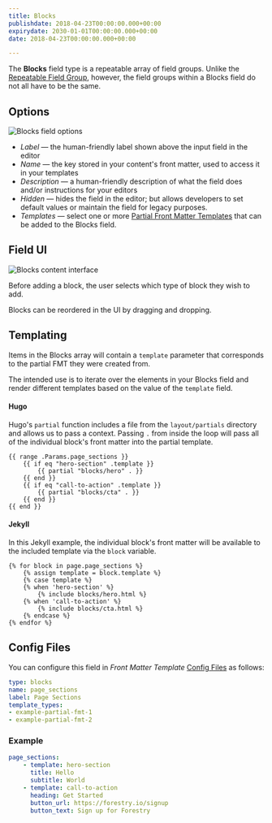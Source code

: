 ```yaml
---
title: Blocks
publishdate: 2018-04-23T00:00:00.000+00:00
expirydate: 2030-01-01T00:00:00.000+00:00
date: 2018-04-23T00:00:00.000+00:00

---
```

The **Blocks** field type is a repeatable array of field groups. Unlike the [Repeatable Field Group](/docs/settings/fields/repeatable-field-group), however, the field groups within a Blocks field do not all have to be the same.

## Options

![Blocks field options](/uploads/2019/10/blocks-field-ui.png)

* _Label_ — the human-friendly label shown above the input field in the editor
* _Name_ — the key stored in your content's front matter, used to access it in your templates
* _Description_ — a human-friendly description of what the field does and/or instructions for your editors
* _Hidden_ — hides the field in the editor; but allows developers to set default values or maintain the field for legacy purposes.
* _Templates_ — select one or more [Partial Front Matter Templates](/docs/settings/front-matter-templates/) that can be added to the Blocks field.

## Field UI

![Blocks content interface](/uploads/2019/10/blocks-content-ui.png)

Before adding a block, the user selects which type of block they wish to add.

Blocks can be reordered in the UI by dragging and dropping.

## Templating

Items in the Blocks array will contain a `template` parameter that corresponds to the partial FMT they were created from.

The intended use is to iterate over the elements in your Blocks field and render different templates based on the value of the `template` field.

#### Hugo

Hugo's `partial` function includes a file from the `layout/partials` directory and allows us to pass a context. Passing `.` from inside the loop will pass all of the individual block's front matter into the partial template.

    {{ range .Params.page_sections }}
        {{ if eq "hero-section" .template }}
            {{ partial "blocks/hero" . }}
        {{ end }}
        {{ if eq "call-to-action" .template }}
            {{ partial "blocks/cta" . }}
        {{ end }}
    {{ end }}

#### Jekyll

In this Jekyll example, the individual block's front matter will be available to the included template via the `block` variable.

    {% for block in page.page_sections %}
        {% assign template = block.template %}
        {% case template %}
        {% when 'hero-section' %}
            {% include blocks/hero.html %}
        {% when 'call-to-action' %}
            {% include blocks/cta.html %}
        {% endcase %}
    {% endfor %}

## Config Files

You can configure this field in _Front Matter Template_ [Config Files](/docs/settings/config-files/) as follows:

```yaml
type: blocks
name: page_sections
label: Page Sections
template_types:
- example-partial-fmt-1
- example-partial-fmt-2
```

### Example

```yaml
page_sections:
    - template: hero-section
      title: Hello
      subtitle: World
    - template: call-to-action
      heading: Get Started
      button_url: https://forestry.io/signup
      button_text: Sign up for Forestry
```
